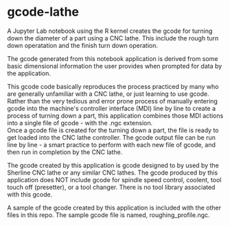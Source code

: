 ﻿# gcode-lathe

 A Jupyter Lab notebook using the R kernel creates the gcode for turning down the diameter of a part using a CNC lathe.  This include the 
 rough turn down operatation and the finish turn down operation.
 
 The gcode generated from this notebook application is derived from some basic dimensional information the user provides when prompted 
 for data by the application.  
 
This gcode code basically reproduces the process practiced by many who are generally unfamiliar with a CNC lathe, or just learning to use gcode. 
Rather than the very tedious and error prone process of manually entering gcode into the machine's controller interface (MDI) line by line to 
create a process of turning down a part, this application combines those MDI actions into a single file of gcode - with the .ngc extension.  
Once a gcode file is created for the turning down a part, the file is ready to get loaded into the CNC lathe controller. The gcode output file
can be run line by line - a smart practice to perform with each new file of gcode, and then run in completion by the CNC lathe.
  
The gcode created by this application is gcode designed to by used by the Sherline CNC lathe or any similar CNC lathes.  The gcode produced by 
this application does NOT include gcode for spindle speed control, coolent, tool touch off (presetter), or a tool changer.  There is no tool library 
associated with this gcode.  

A sample of the gcode created by this application is included with the other files in this repo.  The sample gcode file is named, roughing_profile.ngc.


